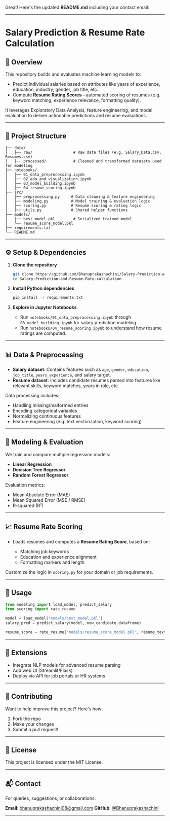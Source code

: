 Great! Here's the updated **README.md** including your contact email:

---

# Salary Prediction & Resume Rate Calculation

## 🚀 Overview

This repository builds and evaluates machine learning models to:

* Predict individual salaries based on attributes like years of experience, education, industry, gender, job title, etc.
* Compute **Resume Rating Scores**—automated scoring of resumes (e.g. keyword matching, experience relevance, formatting quality).

It leverages Exploratory Data Analysis, feature engineering, and model evaluation to deliver actionable predictions and resume evaluations.

---

## 📁 Project Structure

```
├── data/
│   ├── raw/                  # Raw data files (e.g. Salary_Data.csv, Resumes.csv)
│   ├── processed/            # Cleaned and transformed datasets used for modeling
├── notebooks/
│   ├── 01_data_preprocessing.ipynb
│   ├── 02_eda_and_visualization.ipynb
│   ├── 03_model_building.ipynb
│   ├── 04_resume_scoring.ipynb
├── src/
│   ├── preprocessing.py     # Data cleaning & feature engineering
│   ├── modeling.py          # Model training & evaluation logic
│   ├── scoring.py           # Resume scoring & rating logic
│   ├── utils.py             # Shared helper functions
├── models/
│   ├── best_model.pkl        # Serialized trained model
│   └── resume_score_model.pkl
├── requirements.txt
└── README.md
```

---

## ⚙️ Setup & Dependencies

1. **Clone the repository**

   ```bash
   git clone https://github.com/Bhanuprakashachini/Salary-Prediction-and-Resume-Rate-calculation.git
   cd Salary-Prediction-and-Resume-Rate-calculation
   ```

2. **Install Python dependencies**

   ```bash
   pip install -r requirements.txt
   ```

3. **Explore in Jupyter Notebooks**

   * Run `notebooks/01_data_preprocessing.ipynb` through `03_model_building.ipynb` for salary prediction modeling.
   * Run `notebooks/04_resume_scoring.ipynb` to understand how resume ratings are computed.

---

## 📊 Data & Preprocessing

* **Salary dataset**: Contains features such as `age`, `gender`, `education`, `job_title`, `years_experience`, and salary target.
* **Resume dataset**: Includes candidate resumes parsed into features like relevant skills, keyword matches, years in role, etc.

Data processing includes:

* Handling missing/malformed entries
* Encoding categorical variables
* Normalizing continuous features
* Feature engineering (e.g. text vectorization, keyword scoring)

---

## 🧠 Modeling & Evaluation

We train and compare multiple regression models:

* **Linear Regression**
* **Decision Tree Regressor**
* **Random Forest Regressor**

Evaluation metrics:

* Mean Absolute Error (MAE)
* Mean Squared Error (MSE / RMSE)
* R‑squared (R²)

---

## 📈 Resume Rate Scoring

* Loads resumes and computes a **Resume Rating Score**, based on:

  * Matching job keywords
  * Education and experience alignment
  * Formatting markers and length

Customize the logic in `scoring.py` for your domain or job requirements.

---

## 🏃 Usage

```python
from modeling import load_model, predict_salary
from scoring import rate_resume

model = load_model('models/best_model.pkl')
salary_pred = predict_salary(model, new_candidate_dataframe)

resume_score = rate_resume('models/resume_score_model.pkl', resume_text)
```

---

## 🧪 Extensions

* Integrate NLP models for advanced resume parsing
* Add web UI (Streamlit/Flask)
* Deploy via API for job portals or HR systems

---

## 🤝 Contributing

Want to help improve this project? Here's how:

1. Fork the repo
2. Make your changes
3. Submit a pull request!

---

## 📜 License

This project is licensed under the MIT License.

---

## 📬 Contact

For queries, suggestions, or collaborations:

**Email**: [bhanuprakashachini08@gmail.com](mailto:bhanuprakashachini08@gmail.com)
**GitHub**: [@Bhanuprakashachini](https://github.com/Bhanuprakashachini)

---
